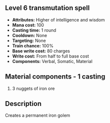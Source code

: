 ## Level 6 transmutation spell

- **Attributes:** Higher of intelligence and wisdom
- **Mana cost:** 100
- **Casting time:** 1 round
- **Cooldown:** None
- **Targeting:** None
- **Train chance:** 100%
- **Base write cost:** 80 charges
- **Write cost:** From half to full base cost
- **Components:** Verbal, Somatic, Material

## Material components - 1 casting

1. 3 nuggets of iron ore

## Description

Creates a permanent iron golem
